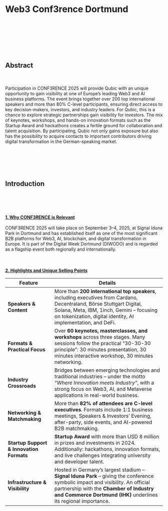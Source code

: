 # Web3 Conf3rence Dortmund
</br></br>
</br></br>
</br></br>
## Abstract
</br></br>
Participation in CONF3RENCE 2025 will provide Qubic with an unique opportunity to gain visibility at one of Europe’s leading Web3 and AI business platforms. The event brings together over 200 top international speakers and more than 80% C-level participants, ensuring direct access to key decision-makers, investors, and industry leaders. For Qubic, this is a chance to explore strategic partnerships gain visibility for investors. The mix of keynotes, workshops, and hands-on innovation formats such as the Startup Award and hackathons creates a fertile ground for collaboration and talent acquisition. By participating, Qubic not only gains exposure but also has the possibility to acquire contacts to important contributors driving digital transformation in the German-speaking market.
</br></br>
</br></br>
</br></br>
## Introduction
</br></br>
</br></br>
<ins>**1. Why CONF3RENCE is Relevant**</ins>
</br></br>
CONF3RENCE 2025 will take place on September 3–4, 2025, at Signal Iduna Park in Dortmund and has established itself as one of the most significant B2B platforms for Web3, AI, blockchain, and digital transformation in Europe.
It is part of the Digital Week Dortmund (DIWODO) and is regarded as a flagship event both regionally and internationally.
</br></br>
</br></br>
<ins>**2. Highlights and Unique Selling Points**</ins>

| Feature                                  | Details                                                                                                                                                                                                                                      |
| ---------------------------------------- | -------------------------------------------------------------------------------------------------------------------------------------------------------------------------------------------------------------------------------------------- |
| **Speakers & Content**                   | More than **200 international top speakers**, including executives from Cardano, Decentraland, Börse Stuttgart Digital, Solana, Meta, IBM, 1inch, Gemini – focusing on tokenization, digital identity, AI implementation, and DeFi.          |
| **Formats & Practical Focus**            | Over **60 keynotes, masterclasses, and workshops** across three stages. Many sessions follow the practical “30-30-30 principle”: 30 minutes presentation, 30 minutes interactive workshop, 30 minutes networking.                            |
| **Industry Crossroads**                  | Bridges between emerging technologies and traditional industries – under the motto *“Where Innovation meets Industry”*, with a strong focus on Web3, AI, and Metaverse applications in real-world business.                                  |
| **Networking & Matchmaking**             | More than **82% of attendees are C-level executives**. Formats include 1:1 business meetings, Speakers & Investors’ Evening, after-party, side events, and AI-powered B2B matchmaking.                                                       |
| **Startup Support & Innovation Formats** | **Startup Award** with more than USD 8 million in prizes and investments in 2024. Additionally: hackathons, innovation formats, and live challenges integrating university and developer talent.                                             |
| **Infrastructure & Visibility**          | Hosted in Germany’s largest stadium – **Signal Iduna Park** – giving the conference symbolic impact and visibility. An official partnership with the **Chamber of Industry and Commerce Dortmund (IHK)** underlines its regional importance. |

